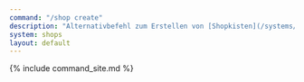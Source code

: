 ```yaml
---
command: "/shop create"
description: "Alternativbefehl zum Erstellen von [Shopkisten](/systems/shops). Schaue die platzierte Kiste an und halte dabei das Item in der Hand, welches du handeln möchtest."
system: shops
layout: default
---
```

{% include command_site.md %}
